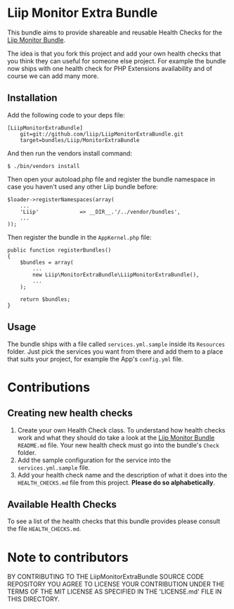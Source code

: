 # Liip Monitor Extra Bundle #

This bundle aims to provide shareable and reusable Health Checks for the [Liip Monitor Bundle](https://github.com/liip/LiipMonitorBundle).

The idea is that you fork this project and add your own health checks that you think they can useful for someone else project. For example the bundle now ships with one health check for PHP Extensions availability and of course we can add many more.

## Installation ##

Add the following code to your deps file:

    [LiipMonitorExtraBundle]
        git=git://github.com/liip/LiipMonitorExtraBundle.git
        target=bundles/Liip/MonitorExtraBundle

And then run the vendors install command:

    $ ./bin/vendors install

Then open your autoload.php file and register the bundle namespace in case you haven't used any other Liip bundle before:

    $loader->registerNamespaces(array(
        ...
        'Liip'             => __DIR__.'/../vendor/bundles',
        ...
    ));

Then register the bundle in the `AppKernel.php` file:

    public function registerBundles()
    {
        $bundles = array(
            ...
            new Liip\MonitorExtraBundle\LiipMonitorExtraBundle(),
            ...
        );

        return $bundles;
    }

## Usage ##

The bundle ships with a file called `services.yml.sample` inside its `Resources` folder. Just pick the services you want from there and add them to a place that suits your project, for example the App's `config.yml` file.

# Contributions #

## Creating new health checks ##

1. Create your own Health Check class. To understand how health checks work and what they should do take a look at the [Liip Monitor Bundle](https://github.com/liip/LiipMonitorBundle) `README.md` file. Your new health check must go into the bundle's `Check` folder.
2. Add the sample configuration for the service into the `services.yml.sample` file.
3. Add your health check name and the description of what it does into the `HEALTH_CHECKS.md` file from this project. **Please do so alphabetically**.

## Available Health Checks ##

To see a list of the health checks that this bundle provides please consult the file `HEALTH_CHECKS.md`.

# Note to contributors #

BY CONTRIBUTING TO THE LiipMonitorExtraBundle SOURCE CODE REPOSITORY YOU AGREE TO LICENSE YOUR CONTRIBUTION UNDER THE TERMS OF THE MIT LICENSE AS SPECIFIED IN THE 'LICENSE.md' FILE IN THIS DIRECTORY.